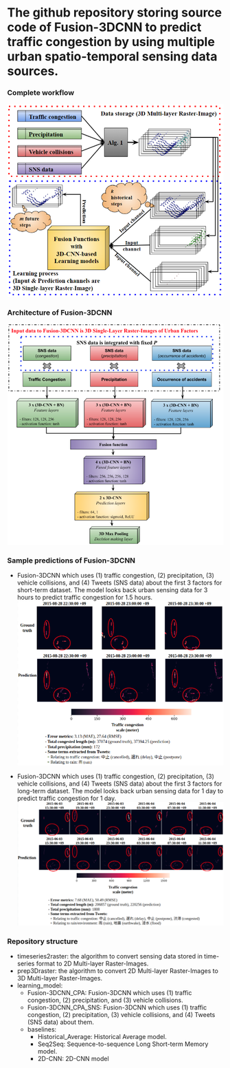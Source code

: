 # The github repository storing source code of Fusion-3DCNN to predict traffic congestion by using multiple urban spatio-temporal sensing data sources.

### Complete workflow ###
![Complete workflow](_imgs/workflow.png?raw=true)

### Architecture of Fusion-3DCNN ###
![Fusion-3DCNN](_imgs/architecture.png?raw=true)

### Sample predictions of Fusion-3DCNN ###
* Fusion-3DCNN which uses (1) traffic congestion, (2) precipitation, (3) vehicle collisions, and (4) Tweets (SNS data) about the first 3 factors for short-term dataset. The model looks back urban sensing data for 3 hours to predict traffic congestion for 1.5 hours.
![short](_imgs/sample_short_predicted.png?raw=true)

* Fusion-3DCNN which uses (1) traffic congestion, (2) precipitation, (3) vehicle collisions, and (4) Tweets (SNS data) about the first 3 factors for long-term dataset. The model looks back urban sensing data for 1 day to predict traffic congestion for 1 day.
![long](_imgs/sample_long_predicted.png?raw=true)

### Repository structure ###
* timeseries2raster: the algorithm to convert sensing data stored in time-series format to 2D Multi-layer Raster-Images.
* prep3Draster: the algorithm to convert 2D Multi-layer Raster-Images to 3D Multi-layer Raster-Images.
* learning_model: 
    * Fusion-3DCNN_CPA: Fusion-3DCNN which uses (1) traffic congestion, (2) precipitation, and (3) vehicle collisions.
    * Fusion-3DCNN_CPA_SNS: Fusion-3DCNN which uses (1) traffic congestion, (2) precipitation, (3) vehicle collisions, and (4) Tweets (SNS data) about them.
    * baselines:
         * Historical_Average: Historical Average model.
         * Seq2Seq: Sequence-to-sequence Long Short-term Memory model.
         * 2D-CNN: 2D-CNN model

